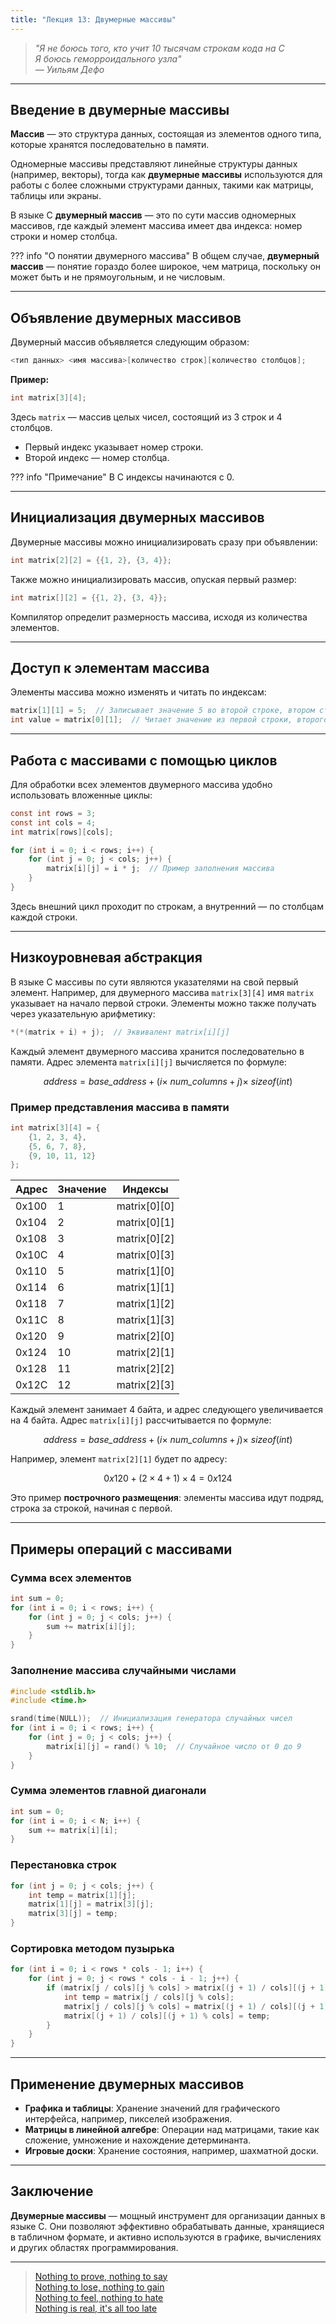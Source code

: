 ```yaml
---
title: "Лекция 13: Двумерные массивы"
---
```


> _"Я не боюсь того, кто учит 10 тысячам строкам кода на C_ <br />
> _Я боюсь геморроидального узла"_ <br />
> _&mdash; Уильям Дефо_

***

## **Введение в двумерные массивы**

**Массив** — это структура данных, состоящая из элементов одного типа, которые хранятся последовательно в памяти. 

Одномерные массивы представляют линейные структуры данных (например, векторы), тогда как **двумерные массивы** используются для работы с более сложными структурами данных, такими как матрицы, таблицы или экраны. 

В языке C **двумерный массив** — это по сути массив одномерных массивов, где каждый элемент массива имеет два индекса: номер строки и номер столбца.

??? info "О понятии двумерного массива"
    В общем случае, **двумерный массив** — понятие гораздо более широкое, чем матрица, поскольку он может быть и не прямоугольным, и не числовым.

***

## Объявление двумерных массивов

Двумерный массив объявляется следующим образом:

```c
<тип данных> <имя массива>[количество строк][количество столбцов];
```

**Пример:**

```c
int matrix[3][4];
```

Здесь `matrix` — массив целых чисел, состоящий из 3 строк и 4 столбцов.

* Первый индекс указывает номер строки.
* Второй индекс — номер столбца.

??? info "Примечание"
    В C индексы начинаются с 0.

***

## Инициализация двумерных массивов

Двумерные массивы можно инициализировать сразу при объявлении:

```c
int matrix[2][2] = {{1, 2}, {3, 4}};
```

Также можно инициализировать массив, опуская первый размер:

```c
int matrix[][2] = {{1, 2}, {3, 4}};
```

Компилятор определит размерность массива, исходя из количества элементов.

***

## Доступ к элементам массива

Элементы массива можно изменять и читать по индексам:

```c
matrix[1][1] = 5;  // Записывает значение 5 во второй строке, втором столбце
int value = matrix[0][1];  // Читает значение из первой строки, второго столбца
```

***

## Работа с массивами с помощью циклов

Для обработки всех элементов двумерного массива удобно использовать вложенные циклы:

```c
const int rows = 3;
const int cols = 4;
int matrix[rows][cols];

for (int i = 0; i < rows; i++) {
    for (int j = 0; j < cols; j++) {
        matrix[i][j] = i * j;  // Пример заполнения массива
    }
}
```

Здесь внешний цикл проходит по строкам, а внутренний — по столбцам каждой строки.

***

## Низкоуровневая абстракция

В языке C массивы по сути являются указателями на свой первый элемент. Например, для двумерного массива `matrix[3][4]` имя `matrix` указывает на начало первой строки. Элементы можно также получать через указательную арифметику:

```c
*(*(matrix + i) + j);  // Эквивалент matrix[i][j]
```

Каждый элемент двумерного массива хранится последовательно в памяти. Адрес элемента `matrix[i][j]` вычисляется по формуле:

$$
address = \textit{base\_address} + (i \times\ \textit{num\_columns} + j) \times\ sizeof(int)
$$

### Пример представления массива в памяти

```c
int matrix[3][4] = {
    {1, 2, 3, 4},
    {5, 6, 7, 8},
    {9, 10, 11, 12}
};
```

<div class="center-table" markdown>

| Адрес | Значение | Индексы        |
| ----- | -------- | -------------- |
| 0x100 | 1        | matrix\[0]\[0] |
| 0x104 | 2        | matrix\[0]\[1] |
| 0x108 | 3        | matrix\[0]\[2] |
| 0x10C | 4        | matrix\[0]\[3] |
| 0x110 | 5        | matrix\[1]\[0] |
| 0x114 | 6        | matrix\[1]\[1] |
| 0x118 | 7        | matrix\[1]\[2] |
| 0x11C | 8        | matrix\[1]\[3] |
| 0x120 | 9        | matrix\[2]\[0] |
| 0x124 | 10       | matrix\[2]\[1] |
| 0x128 | 11       | matrix\[2]\[2] |
| 0x12C | 12       | matrix\[2]\[3] |

</div>

Каждый элемент занимает 4 байта, и адрес следующего увеличивается на 4 байта. Адрес `matrix[i][j]` рассчитывается по формуле:

$$
address = \textit{base\_address} + (i \times\ \textit{num\_columns} + j) \times\ sizeof(int)
$$

Например, элемент `matrix[2][1]` будет по адресу:

$$
0x120 + (2 \times 4 + 1) \times 4 = 0x124
$$

Это пример **построчного размещения**: элементы массива идут подряд, строка за строкой, начиная с первой.

***

## Примеры операций с массивами

### Сумма всех элементов

```c
int sum = 0;
for (int i = 0; i < rows; i++) {
    for (int j = 0; j < cols; j++) {
        sum += matrix[i][j];
    }
}
```

### Заполнение массива случайными числами

```c
#include <stdlib.h>
#include <time.h>

srand(time(NULL));  // Инициализация генератора случайных чисел
for (int i = 0; i < rows; i++) {
    for (int j = 0; j < cols; j++) {
        matrix[i][j] = rand() % 10;  // Случайное число от 0 до 9
    }
}
```

### Сумма элементов главной диагонали

```c
int sum = 0;
for (int i = 0; i < N; i++) {
    sum += matrix[i][i];
}
```

### Перестановка строк

```c
for (int j = 0; j < cols; j++) {
    int temp = matrix[1][j];
    matrix[1][j] = matrix[3][j];
    matrix[3][j] = temp;
}
```

### Сортировка методом пузырька

```c
for (int i = 0; i < rows * cols - 1; i++) {
    for (int j = 0; j < rows * cols - i - 1; j++) {
        if (matrix[j / cols][j % cols] > matrix[(j + 1) / cols][(j + 1) % cols]) {
            int temp = matrix[j / cols][j % cols];
            matrix[j / cols][j % cols] = matrix[(j + 1) / cols][(j + 1) % cols];
            matrix[(j + 1) / cols][(j + 1) % cols] = temp;
        }
    }
}
```

***

## Применение двумерных массивов

* **Графика и таблицы**: Хранение значений для графического интерфейса, например, пикселей изображения.
* **Матрицы в линейной алгебре**: Операции над матрицами, такие как сложение, умножение и нахождение детерминанта.
* **Игровые доски**: Хранение состояния, например, шахматной доски.

***

## Заключение

**Двумерные массивы** — мощный инструмент для организации данных в языке C. Они позволяют эффективно обрабатывать данные, хранящиеся в табличном формате, и активно используются в графике, вычислениях и других областях программирования.

***

> [Nothing to prove, nothing to say <br />
> Nothing to lose, nothing to gain <br />
> Nothing to feel, nothing to hate <br />
> Nothing is real, it's all too late](https://www.youtube.com/watch?v=BgDJR-W7DMk\&pp=ygUMZnJlYWtpbicgb3V0)